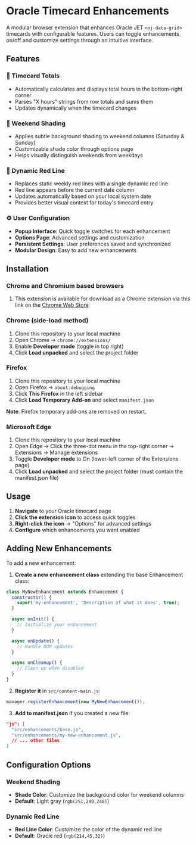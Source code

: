 # Oracle Timecard Enhancements

A modular browser extension that enhances Oracle JET `<oj-data-grid>` timecards with configurable features. Users can toggle enhancements on/off and customize settings through an intuitive interface.

## Features

### 🧮 Timecard Totals
- Automatically calculates and displays total hours in the bottom-right corner
- Parses "X hours" strings from row totals and sums them
- Updates dynamically when the timecard changes

### 🎨 Weekend Shading
- Applies subtle background shading to weekend columns (Saturday & Sunday)
- Customizable shade color through options page
- Helps visually distinguish weekends from weekdays

### 📍 Dynamic Red Line
- Replaces static weekly red lines with a single dynamic red line
- Red line appears before the current date column
- Updates automatically based on your local system date
- Provides better visual context for today's timecard entry

### ⚙️ User Configuration
- **Popup Interface**: Quick toggle switches for each enhancement
- **Options Page**: Advanced settings and customization
- **Persistent Settings**: User preferences saved and synchronized
- **Modular Design**: Easy to add new enhancements

## Installation

### Chrome and Chromium based browsers
1. This extension is available for download as a Chrome extension via this link on the [Chrome Web Store](https://chromewebstore.google.com/detail/oracle-timecard-enhanceme/ihljhabfbpnoifdhmikabpcajbmpifbb?authuser=0&hl=en)

### Chrome (side-load method)
1. Clone this repository to your local machine
2. Open Chrome → `chrome://extensions/`
3. Enable **Developer mode** (toggle in top right)
4. Click **Load unpacked** and select the project folder

### Firefox
1. Clone this repository to your local machine
2. Open Firefox → `about:debugging`
3. Click **This Firefox** in the left sidebar
4. Click **Load Temporary Add-on** and select `manifest.json`

**Note**: Firefox temporary add-ons are removed on restart.

### Microsoft Edge
1. Clone this repository to your local machine
2. Open Edge → Click the three-dot menu in the top-right corner → Extensions → Manage extensions
3. Toggle **Developer mode** to On (lower-left corner of the Extensions page)
4. Click **Load unpacked** and select the project folder (must contain the manifest.json file)

## Usage

1. **Navigate** to your Oracle timecard page
2. **Click the extension icon** to access quick toggles
3. **Right-click the icon** → "Options" for advanced settings
4. **Configure** which enhancements you want enabled

## Adding New Enhancements

To add a new enhancement:

1. **Create a new enhancement class** extending the base Enhancement class:
```javascript
class MyNewEnhancement extends Enhancement {
  constructor() {
    super('my-enhancement', 'Description of what it does', true);
  }

  async onInit() {
    // Initialize your enhancement
  }

  async onUpdate() {
    // Handle DOM updates
  }

  async onCleanup() {
    // Clean up when disabled
  }
}
```

2. **Register it** in `src/content-main.js`:
```javascript
manager.registerEnhancement(new MyNewEnhancement());
```

3. **Add to manifest.json** if you created a new file:
```json
"js": [
  "src/enhancements/base.js",
  "src/enhancements/my-new-enhancement.js",
  // ... other files
]
```

## Configuration Options

### Weekend Shading
- **Shade Color**: Customize the background color for weekend columns
- **Default**: Light gray (`rgb(251,249,248)`)

### Dynamic Red Line
- **Red Line Color**: Customize the color of the dynamic red line
- **Default**: Oracle red (`rgb(214,45,32)`)

